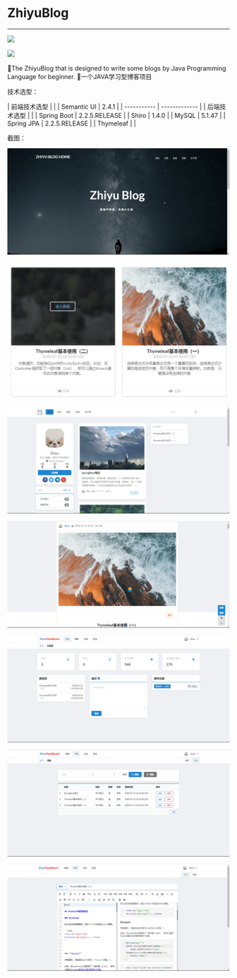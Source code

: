 # ZhiyuBlog

------

![](https://img.shields.io/badge/version-1.0.0-#3498db.svg)

![](https://img.shields.io/badge/Java-1.8.0_241-#e74c3c.svg)

:bookmark:The ZhiyuBlog that is designed to write some blogs by Java Programming Language for beginner. :rocket:一个JAVA学习型博客项目

技术选型：  

| 前端技术选型 |               |
| Semantic UI | 2.4.1         |
| ----------- | ------------- |
| 后端技术选型 |               |
| Spring Boot | 2.2.5.RELEASE |
| Shiro       | 1.4.0         |
| MySQL       | 5.1.47        |
| Spring JPA  | 2.2.5.RELEASE |
| Thymeleaf   |               |


截图：

![](./img/1.png)

![](./img/2.png)

![](./img/3.png)

![](./img/4.png)

![](./img/5.png)

![](./img/6.png)

![](./img/7.png)
